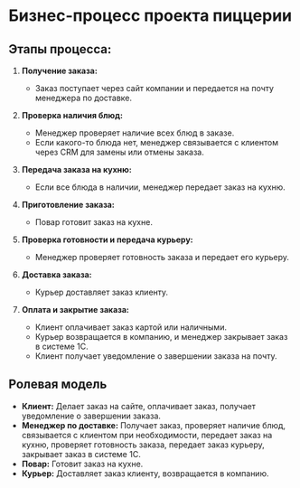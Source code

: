 # Бизнес-процесс проекта пиццерии

## Этапы процесса:

1. **Получение заказа:**
   - Заказ поступает через сайт компании и передается на почту менеджера по доставке.

2. **Проверка наличия блюд:**
   - Менеджер проверяет наличие всех блюд в заказе.
   - Если какого-то блюда нет, менеджер связывается с клиентом через CRM для замены или отмены заказа.

3. **Передача заказа на кухню:**
   - Если все блюда в наличии, менеджер передает заказ на кухню.

4. **Приготовление заказа:**
   - Повар готовит заказ на кухне.

5. **Проверка готовности и передача курьеру:**
   - Менеджер проверяет готовность заказа и передает его курьеру.

6. **Доставка заказа:**
   - Курьер доставляет заказ клиенту.

7. **Оплата и закрытие заказа:**
   - Клиент оплачивает заказ картой или наличными.
   - Курьер возвращается в компанию, и менеджер закрывает заказ в системе 1С.
   - Клиент получает уведомление о завершении заказа на почту.

## Ролевая модель

- **Клиент:** Делает заказ на сайте, оплачивает заказ, получает уведомление о завершении заказа.
- **Менеджер по доставке:** Получает заказ, проверяет наличие блюд, связывается с клиентом при необходимости, передает заказ на кухню, проверяет готовность заказа, передает заказ курьеру, закрывает заказ в системе 1С.
- **Повар:** Готовит заказ на кухне.
- **Курьер:** Доставляет заказ клиенту, возвращается в компанию.
